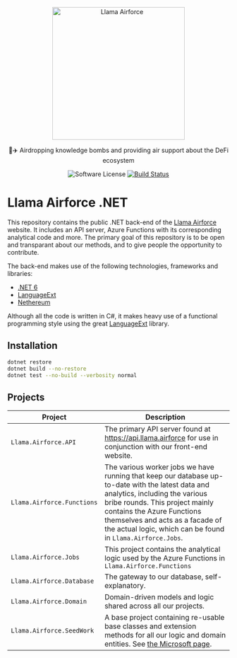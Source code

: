 <p align="center">
  <img src="https://llama.airforce/card.png" width="300" alt="Llama Airforce">
  <p align="center">🦙✈️ Airdropping knowledge bombs and providing air support about the DeFi ecosystem</p>

  <p align="center">
    <a><img alt="Software License" src="https://img.shields.io/badge/license-MIT-brightgreen.svg?style=flat-square"></a>
    <a href="https://github.com/Llama-Airforce/Llama-Airforce-Net/actions"><img alt="Build Status" src="https://github.com/Llama-Airforce/Llama-Airforce-Net/actions/workflows/dotnet.yml/badge.svg"></a>
  </p>
</p>

# Llama Airforce .NET

This repository contains the public .NET back-end of the [Llama Airforce](https://llama.airforce) website. It includes an API server, Azure Functions with its corresponding analytical code and more. The primary goal of this repository is to be open and transparant about our methods, and to give people the opportunity to contribute.

The back-end makes use of the following technologies, frameworks and libraries:

- [.NET 6](https://dotnet.microsoft.com/en-us/)
- [LanguageExt](https://github.com/louthy/language-ext)
- [Nethereum](https://nethereum.com/)

Although all the code is written in C#, it makes heavy use of a functional programming style using the great [LanguageExt](https://github.com/louthy/language-ext) library.

## Installation

```bash
dotnet restore
dotnet build --no-restore
dotnet test --no-build --verbosity normal
```

## Projects

| Project                    | Description                                                                                                                                                                                                                                                                                          |
| -------------------------- | ---------------------------------------------------------------------------------------------------------------------------------------------------------------------------------------------------------------------------------------------------------------------------------------------------- |
| `Llama.Airforce.API`       | The primary API server found at https://api.llama.airforce for use in conjunction with our front-end website.                                                                                                                                                                                        |
| `Llama.Airforce.Functions` | The various worker jobs we have running that keep our database up-to-date with the latest data and analytics, including the various bribe rounds. This project mainly contains the Azure Functions themselves and acts as a facade of the actual logic, which can be found in `Llama.Airforce.Jobs`. |
| `Llama.Airforce.Jobs`      | This project contains the analytical logic used by the Azure Functions in `Llama.Airforce.Functions`                                                                                                                                                                                                 |
| `Llama.Airforce.Database`  | The gateway to our database, self-explanatory.                                                                                                                                                                                                                                                       |
| `Llama.Airforce.Domain`    | Domain-driven models and logic shared across all our projects.                                                                                                                                                                                                                                       |
| `Llama.Airforce.SeedWork`  | A base project containing re-usable base classes and extension methods for all our logic and domain entities. See [the Microsoft page](https://learn.microsoft.com/en-us/dotnet/architecture/microservices/microservice-ddd-cqrs-patterns/seedwork-domain-model-base-classes-interfaces).            |
